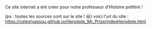 Ce site internet a éré créer pour notre professeur d'Histoire préféré !

(ps : toutes les sources sont sur le site ! 😃)
voici l'url du site : https://celestyassou.github.io/Herodote_Mr_Prize/indexHerodote.html
